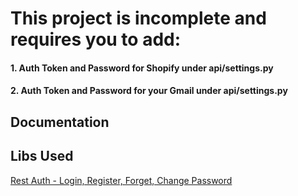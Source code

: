 # This project is incomplete and requires you to add:
#### 1. Auth Token and Password for Shopify under api/settings.py
#### 2. Auth Token and Password for your Gmail under api/settings.py

## Documentation

## Libs Used
[Rest Auth - Login, Register, Forget, Change Password](https://django-rest-auth.readthedocs.io/en/latest/api_endpoints.html)
